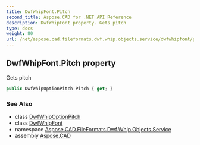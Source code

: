 ```yaml
---
title: DwfWhipFont.Pitch
second_title: Aspose.CAD for .NET API Reference
description: DwfWhipFont property. Gets pitch
type: docs
weight: 80
url: /net/aspose.cad.fileformats.dwf.whip.objects.service/dwfwhipfont/pitch/
---
```

## DwfWhipFont.Pitch property

Gets pitch

```csharp
public DwfWhipOptionPitch Pitch { get; }
```

### See Also

* class [DwfWhipOptionPitch](../../../aspose.cad.fileformats.dwf.whip.objects.service.font/dwfwhipoptionpitch/)
* class [DwfWhipFont](../)
* namespace [Aspose.CAD.FileFormats.Dwf.Whip.Objects.Service](../../dwfwhipfont/)
* assembly [Aspose.CAD](../../../)


